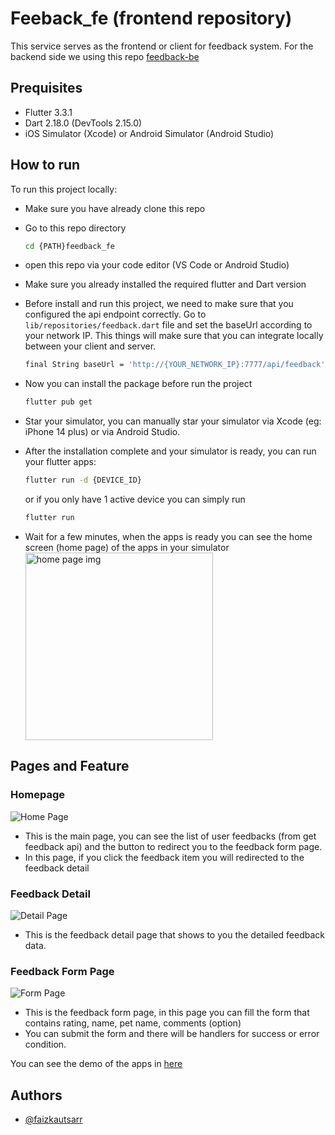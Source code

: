 # Feeback_fe (frontend repository)

This service serves as the frontend or client for feedback system. For the backend side we using this repo [feedback-be](https://github.com/faizkautsarr/feedback-be)

## Prequisites

- Flutter 3.3.1
- Dart 2.18.0 (DevTools 2.15.0)
- iOS Simulator (Xcode) or Android Simulator (Android Studio)

## How to run

To run this project locally:

- Make sure you have already clone this repo

- Go to this repo directory

  ```bash
  cd {PATH}feedback_fe
  ```

- open this repo via your code editor (VS Code or Android Studio)

- Make sure you already installed the required flutter and Dart version

- Before install and run this project, we need to make sure that you configured the api endpoint correctly. Go to `lib/repositories/feedback.dart` file and set the baseUrl according to your network IP. This things will make sure that you can integrate locally between your client and server.

  ```bash
  final String baseUrl = 'http://{YOUR_NETWORK_IP}:7777/api/feedback';
  ```

- Now you can install the package before run the project

  ```bash
  flutter pub get
  ```

- Star your simulator, you can manually star your simulator via Xcode (eg: iPhone 14 plus) or via Android Studio.

- After the installation complete and your simulator is ready, you can run your flutter apps:

  ```bash
  flutter run -d {DEVICE_ID}
  ```

  or if you only have 1 active device you can simply run

  ```bash
  flutter run
  ```

- Wait for a few minutes, when the apps is ready you can see the home screen (home page) of the apps in your simulator
  <img src="https://i.ibb.co/FWjVMLf/Simulator-Screen-Shot-i-Phone-14-Plus-2024-01-10-at-13-07-56.png" alt="home page img" width="300">

## Pages and Feature

### Homepage

![Home Page](https://i.ibb.co/P55stSp/Simulator-Screen-Shot-i-Phone-14-Plus-2024-01-10-at-13-09-07.png)

- This is the main page, you can see the list of user feedbacks (from get feedback api) and the button to redirect you to the feedback form page.
- In this page, if you click the feedback item you will redirected to the feedback detail

### Feedback Detail

![Detail Page](https://i.ibb.co/RYychLR/Simulator-Screen-Shot-i-Phone-14-Plus-2024-01-10-at-13-09-47.png)

- This is the feedback detail page that shows to you the detailed feedback data.

### Feedback Form Page

![Form Page](https://i.ibb.co/P5hGh1x/Simulator-Screen-Shot-i-Phone-14-Plus-2024-01-10-at-13-07-52.png)

- This is the feedback form page, in this page you can fill the form that contains rating, name, pet name, comments (option)
- You can submit the form and there will be handlers for success or error condition.

You can see the demo of the apps in [here](https://drive.google.com/file/d/1m4fTtHfi6JQG6qywymo6BDrYkAoP4yhp/view?usp=sharing)

## Authors

- [@faizkautsarr](https://www.github.com/faizkautsarr)
